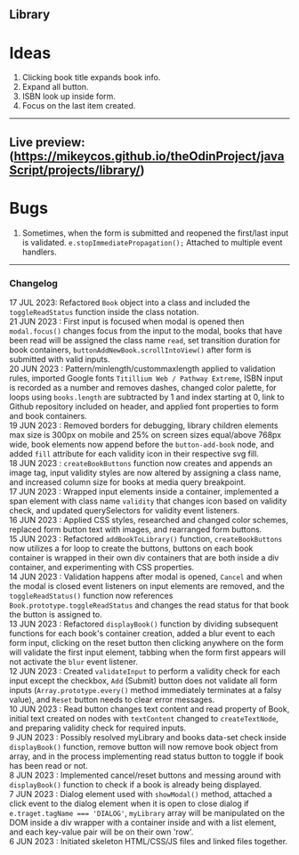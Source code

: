 Library
---
# Ideas
1. Clicking book title expands book info.
2. Expand all button.
3. ISBN look up inside form.
4. Focus on the last item created.
---
Live preview: (https://mikeycos.github.io/theOdinProject/javaScript/projects/library/)
---
# Bugs
1. Sometimes, when the form is submitted and reopened the first/last input is validated. `e.stopImmediatePropagation();` Attached to multiple event handlers.
---
### Changelog
17 JUL 2023: Refactored `Book` object into a class and included the `toggleReadStatus` function inside the class notation.  
21 JUN 2023 : First input is focused when modal is opened then `modal.focus()` changes focus from the input to the modal, books that have been read will be assigned the class name `read`, set transition duration for book containers, `buttonAddNewBook.scrollIntoView()` after form is submitted with valid inputs.  
20 JUN 2023 : Pattern/minlength/custommaxlength applied to validation rules, imported Google fonts `Titillium Web / Pathway Extreme`, ISBN input is recorded as a number and removes dashes, changed color palette, for loops using `books.length` are subtracted by 1 and index starting at 0, link to Github repository included on header, and applied font properties to form and book containers.  
19 JUN 2023 : Removed borders for debugging, library children elements max size is 300px on mobile and 25% on screen sizes equal/above 768px wide, book elements now append before the `button-add-book` node, and added `fill` attribute for each validity icon in their respective svg fill.  
18 JUN 2023 : `createBookButtons` function now creates and appends an image tag, input validity styles are now altered by assigning a class name, and increased column size for books at media query breakpoint.  
17 JUN 2023 : Wrapped input elements inside a container, implemented a span element with class name `validity` that changes icon based on validity check, and updated querySelectors for validity event listeners.  
16 JUN 2023 : Applied CSS styles, researched and changed color schemes, replaced form button text with images, and rearranged form buttons.  
15 JUN 2023 : Refactored `addBookToLibrary()` function, `createBookButtons` now utilizes a for loop to create the buttons, buttons on each book container is wrapped in their own div containers that are both inside a div container, and experimenting with CSS properties.  
14 JUN 2023 : Validation happens after modal is opened, `Cancel` and when the modal is closed event listeners on input elements are removed, and the `toggleReadStatus()` function now references `Book.prototype.toggleReadStatus` and changes the read status for that book the button is assigned to.  
13 JUN 2023 : Refactored `displayBook()` function by dividing subsequent functions for each book's container creation, added a blur event to each form input, clicking on the reset button then clicking anywhere on the form will validate the first input element, tabbing when the form first appears will not activate the `blur` event listener.  
12 JUN 2023 : Created `validateInput` to perform a validity check for each input except the checkbox, `Add` (Submit) button does not validate all form inputs (`Array.prototype.every()` method immediately terminates at a falsy value), and `Reset` button needs to clear error messages.  
10 JUN 2023 : Read button changes text content and read property of Book, initial text created on nodes with `textContent` changed to `createTextNode`, and preparing validity check for required inputs.  
9 JUN 2023 : Possibly resolved myLibrary and books data-set check inside `displayBook()` function, remove button will now remove book object from array, and in the process implementing read status button to toggle if book has been read or not.  
8 JUN 2023 : Implemented cancel/reset buttons and messing around with `displayBook()` function to check if a book is already being displayed.  
7 JUN 2023 : Dialog element used with `showModal()` method, attached a click event to the dialog element when it is open to close dialog if `e.traget.tagName === 'DIALOG'`, `myLibrary` array will be manipulated on the DOM inside a div wrapper with a container inside and with a list element, and each key-value pair will be on their own 'row'.  
6 JUN 2023 : Initiated skeleton HTML/CSS/JS files and linked files together.  